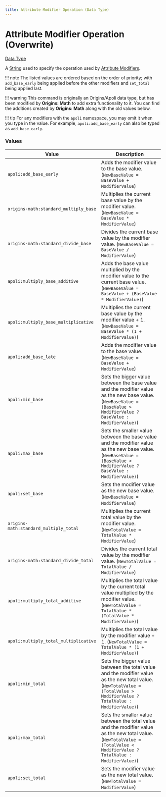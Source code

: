 ```yaml
---
title: Attribute Modifier Operation (Data Type)
---
```


# Attribute Modifier Operation (Overwrite)

[Data Type](../data_types.md)

A [String](https://origins.readthedocs.io/en/latest/types/data_types/string/) used to specify the operation used by [Attribute Modifiers](https://origins.readthedocs.io/en/latest/types/data_types/attribute_modifier/).

!!! note
    The listed values are ordered based on the order of priority; with `add_base_early` being applied before the other modifiers and `set_total` being applied last.

!!! warning
	This command is originally an Origins/Apoli data type, but has been modified by **Origins: Math** to add extra functionality to it. You can find the additions created by **Origins: Math** along with the old values below. 

!!! tip
	For any modifiers with the `apoli` namespace, you may omit it when you type in the value. For example, `apoli:add_base_early` can also be typed as `add_base_early`.


### Values

| Value										| Description
|-------------------------------------------|---------------
| `apoli:add_base_early`					| Adds the modifier value to the base value. (`NewBaseValue = BaseValue + ModifierValue`)
| `origins-math:standard_multiply_base`		| Multiplies the current base value by the modifier value. (`NewBaseValue = BaseValue * ModifierValue`) 
| `origins-math:standard_divide_base`		| Divides the current base value by the modifier value. (`NewBaseValue = BaseValue / ModifierValue`) 
| `apoli:multiply_base_additive`			| Adds the base value multiplied by the modifier value to the current base value. (`NewBaseValue = BaseValue + (BaseValue * ModifierValue)`)
| `apoli:multiply_base_multiplicative`		| Multiplies the current base value by the modifier value + 1. (`NewBaseValue = BaseValue * (1 + ModifierValue)`)
| `apoli:add_base_late`						| Adds the modifier value to the base value. (`NewBaseValue = BaseValue + ModifierValue`)
| `apoli:min_base`							| Sets the bigger value between the base value and the modifier value as the new base value. (`NewBaseValue = (BaseValue > ModifierValue ? BaseValue : ModifierValue)`)
| `apoli:max_base`							| Sets the smaller value between the base value and the modifier value as the new base value. (`NewBaseValue = (BaseValue < ModifierValue ? BaseValue : ModifierValue)`)
| `apoli:set_base`							| Sets the modifier value as the new base value. (`NewBaseValue = ModifierValue`)
| `origins-math:standard_multiply_total`	| Multiplies the current total value by the modifier value. (`NewTotalValue = TotalValue * ModifierValue`) 
| `origins-math:standard_divide_total`		| Divides the current total value by the modifier value. (`NewTotalValue = TotalValue / ModifierValue`) 
| `apoli:multiply_total_additive`			| Multiplies the total value by the current total value multiplied by the modifier value. (`NewTotalValue = TotalValue * (TotalValue * ModifierValue)`)
| `apoli:multiply_total_multiplicative`		| Multiplies the total value by the modifier value + 1. (`NewTotalValue = TotalValue * (1 + ModifierValue)`)
| `apoli:min_total`							| Sets the bigger value between the total value and the modifier value as the new total value. (`NewTotalValue = (TotalValue > ModifierValue ? TotalValue : ModifierValue)`)
| `apoli:max_total`							| Sets the smaller value between the total value and the modifier value as the new total value. (`NewTotalValue = (TotalValue < ModifierValue ? TotalValue : ModifierValue)`)
| `apoli:set_total`							| Sets the modifier value as the new total value. (`NewTotalValue = ModifierValue`)